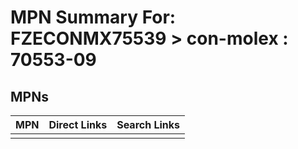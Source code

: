



# MPN Summary For: FZECONMX75539 > con-molex : 70553-09

## MPNs
  

|MPN|Direct Links|Search Links|
| :--- | :--- | :--- |
||||
